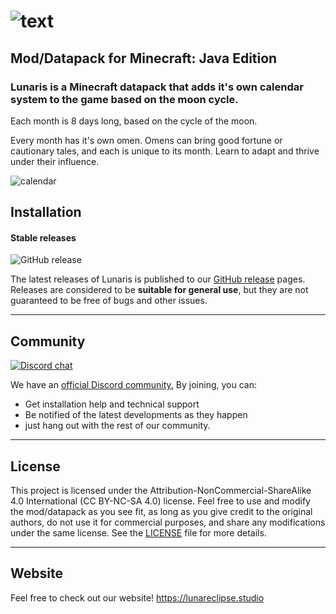 # ![text](https://cdn.lunareclipse.studio/img/projects/lunaris/banner-text.webp)

## **Mod/Datapack for Minecraft: Java Edition**

### Lunaris is a Minecraft datapack that adds it's own calendar system to the game based on the moon cycle.

Each month is 8 days long, based on the cycle of the moon.

Every month has it's own omen. Omens can bring good fortune or cautionary tales, and each is unique to its month. Learn to adapt and thrive under their influence.

![calendar](https://cdn.lunareclipse.studio/img/projects/lunaris/gallery/calendar.webp)

## **Installation**

#### Stable releases

![GitHub release](https://img.shields.io/github/v/release/LunarEclipseStudios/Lunaris)

The latest releases of Lunaris is published to our [GitHub release](https://github.com/LunarEclipseStudios/Lunaris/releases) pages. 
Releases are considered to be **suitable for general use**, but they are not guaranteed to be free of bugs and other issues.

---

## **Community**

[![Discord chat](https://img.shields.io/badge/chat%20on-discord-7289DA?logo=discord&logoColor=white)](https://discord.gg/RmMtqxJJgH)

We have an [official Discord community.](https://discord.gg/RmMtqxJJgH) By joining, you can:
- Get installation help and technical support
- Be notified of the latest developments as they happen
- just hang out with the rest of our community.

---

## **License**

This project is licensed under the Attribution-NonCommercial-ShareAlike 4.0 International (CC BY-NC-SA 4.0) license. Feel free to use and modify the mod/datapack as you see fit, as long as you give credit to the original authors, do not use it for commercial purposes, and share any modifications under the same license. See the [LICENSE](https://github.com/LunarEclipseStudios/Lunaris/blob/main/LICENSE.md) file for more details.

---

## **Website**
Feel free to check out our website!
https://lunareclipse.studio

